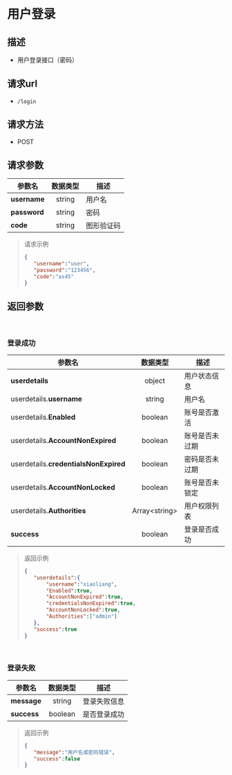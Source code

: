 # 用户登录

## 描述

- 用户登录接口（密码）

## 请求url

- `/login`

## 请求方法

- POST

## 请求参数

|参数名|数据类型|描述|
|---|:---:|---|
|**username**|string|用户名|
|**password**|string|密码|
|**code**|string|图形验证码|

>请求示例
>
>```json
>{
>    "username":"user",
>    "password":"123456",
>    "code":"as45"
>}
>```

## 返回参数

&nbsp;

### 登录成功

|参数名|数据类型|描述|
|---|:---:|---|
|**userdetails**|object|用户状态信息|
|userdetails.**username**|string|用户名|
|userdetails.**Enabled**|boolean|账号是否激活|
|userdetails.**AccountNonExpired**|boolean|账号是否未过期|
|userdetails.**credentialsNonExpired**|boolean|密码是否未过期|
|userdetails.**AccountNonLocked**|boolean|账号是否未锁定|
|userdetails.**Authorities**|Array\<string>|用户权限列表|
|**success**|boolean|登录是否成功|

> 返回示例
>
> ```json
> {
>    "userdetails":{
>        "username":"xiaoliang",
>        "Enabled":true,
>        "AccountNonExpired":true,
>        "credentialsNonExpired":true,
>        "AccountNonLocked":true,
>        "Authorities":["admin"]
>    },
>    "success":true
> }
>```

&nbsp;

### 登录失败

|参数名|数据类型|描述|
|---|:---:|---|
|**message**|string|登录失败信息|
|**success**|boolean|是否登录成功|

>返回示例
>
>```json
>{
>    "message":"用户名或密码错误",
>    "success":false
>}
>```
